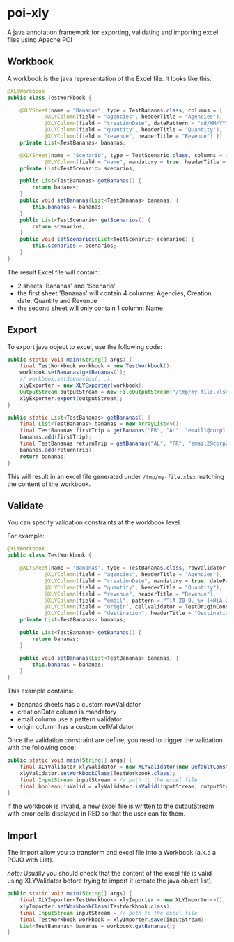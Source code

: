 # poi-xly
A java annotation framework for exporting, validating and importing excel files using Apache POI

## Workbook

A workbook is the java representation of the Excel file.
It looks like this:

```java
@XLYWorkbook
public class TestWorkbook {

    @XLYSheet(name = "Bananas", type = TestBananas.class, columns = {
            @XLYColumn(field = "agencies", headerTitle = "Agencies"),
            @XLYColumn(field = "creationDate", datePattern = "dd/MM/YYYY", headerTitle = "Creation date"),
            @XLYColumn(field = "quantity", headerTitle = "Quantity"),
            @XLYColumn(field = "revenue", headerTitle = "Revenue") })
    private List<TestBananas> bananas;

    @XLYSheet(name = "Scenario", type = TestScenario.class, columns = {
            @XLYColumn(field = "name", mandatory = true, headerTitle = "Name") })
    private List<TestScenario> scenarios;

    public List<TestBananas> getBananas() {
        return bananas;
    }
    public void setBananas(List<TestBananas> bananas) {
        this.bananas = bananas;
    }
    public List<TestScenario> getScenarios() {
        return scenarios;
    }
    public void setScenarios(List<TestScenario> scenarios) {
        this.scenarios = scenarios;
    }
}
```

The result Excel file will contain:
- 2 sheets 'Bananas' and 'Scenario'
- the first sheet 'Bananas' will contain 4 columns: Agencies, Creation date, Quantity and Revenue
- the second sheet will only contain 1 column: Name

## Export

To export java object to excel, use the following code:

```java
public static void main(String[] args) {
    final TestWorkbook workbook = new TestWorkbook();
    workbook.setBananas(getBananas());
    // workbook.setScenarios(...);
    xlyExporter = new XLYExporter(workbook);
    OutputStream outputStream = new FileOutputStream("/tmp/my-file.xlsx");
    xlyExporter.export(outputStream);
}

public static List<TestBananas> getBananas() {
    final List<TestBananas> bananas = new ArrayList<>();
    final TestBananas firstTrip = getBananas("FR", "AL", "email1@corp1.com");
    bananas.add(firstTrip);
    final TestBananas returnTrip = getBananas("AL", "FR", "email2@corp2.com");
    bananas.add(returnTrip);
    return bananas;
}
```

This will result in an excel file generated under `/tmp/my-file.xlsx` matching the content of the workbook.

## Validate

You can specify validation constraints at the workbook level.

For example:

```java
@XLYWorkbook
public class TestWorkbook {

    @XLYSheet(name = "Bananas", type = TestBananas.class, rowValidator = TestFlownRowConstraint.class, columns = {
            @XLYColumn(field = "agencies", headerTitle = "Agencies"),
            @XLYColumn(field = "creationDate", mandatory = true, datePattern = "dd/MM/YYYY", headerTitle = "Creation date"),
            @XLYColumn(field = "quantity", headerTitle = "Quantity"),
            @XLYColumn(field = "revenue", headerTitle = "Revenue"),
            @XLYColumn(field = "email", pattern = "^[A-Z0-9._%+-]+@[A-Z0-9.-]+\\.[A-Z]{2,6}$", headerTitle = "Email"),
            @XLYColumn(field = "origin", cellValidator = TestOriginConstraint.class, headerTitle = "Origin"),
            @XLYColumn(field = "destination", headerTitle = "Destination") })
    private List<TestBananas> bananas;

    public List<TestBananas> getBananas() {
        return bananas;
    }

    public void setBananas(List<TestBananas> bananas) {
        this.bananas = bananas;
    }
}
```

This example contains:
- bananas sheets has a custom rowValidator
- creationDate column is mandatory
- email column use a pattern validator
- origin column has a custom cellValidator

Once the validation constraint are define, you need to trigger the validation with the following code:

```java
public static void main(String[] args) {
    final XLYValidator xlyValidator = new XLYValidator(new DefaultConstraintLocator());
    xlyValidator.setWorkbookClass(TestWorkbook.class);
    final InputStream inputStream = // path to the excel file
    final boolean isValid = xlyValidator.isValid(inputStream, outputStream);
}
```

If the workbook is invalid, a new excel file is written to the outputStream with error cells displayed in RED so that the user can fix them.
 
## Import

The import allow you to transform and excel file into a Workbook (a.k.a a POJO with List).
 
_note:_ Usually you should check that the content of the excel file is valid using XLYValidator before trying to import it (create the java object list).

```java
public static void main(String[] args) {
    final XLYImporter<TestWorkbook> xlyImporter = new XLYImporter<>();
    xlyImporter.setWorkbookClass(TestWorkbook.class);
    final InputStream inputStream = // path to the excel file
    final TestWorkbook workbook = xlyImporter.save(inputStream);
    List<TestBananas> bananas = workbook.getBananas();
}
```
